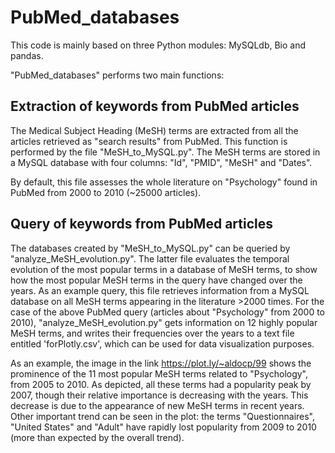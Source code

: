 # PubMed_databases

This code is mainly based on three Python modules: MySQLdb, Bio and pandas. 

"PubMed_databases" performs two main functions: 


## Extraction of keywords from PubMed articles 

The Medical Subject Heading (MeSH) terms are extracted from all the articles retrieved as "search results" from PubMed. 
This function is performed by the file "MeSH_to_MySQL.py". 
The MeSH terms are stored in a MySQL database with four columns: "Id", "PMID", "MeSH" and "Dates". 

By default, this file assesses the whole literature on "Psychology" found in PubMed from 2000 to 2010 (~25000 articles). 

## Query of keywords from PubMed articles 

The databases created by "MeSH_to_MySQL.py" can be queried by "analyze_MeSH_evolution.py". 
The latter file evaluates the temporal evolution of the most popular terms in a database of MeSH terms, to show how the most popular MeSH terms in the query have changed over the years. 
As an example query, this file retrieves information from a MySQL database on all MeSH terms appearing in the literature >2000 times. 
For the case of the above PubMed query (articles about "Psychology" from 2000 to 2010), "analyze_MeSH_evolution.py" gets information on 12 highly popular MeSH terms, and writes their frequencies over the years to a text file entitled 'forPlotly.csv', which can be used for data visualization purposes. 

As an example, the image in the link https://plot.ly/~aldocp/99 shows the prominence of the 11 most popular MeSH terms related to "Psychology", from 2005 to 2010. 
As depicted, all these terms had a popularity peak by 2007, though their relative importance is decreasing with the years. This decrease is due to the appearance of new MeSH terms in recent years. Other important trend can be seen in the plot: the terms "Questionnaires", "United States" and "Adult" have rapidly lost popularity from 2009 to 2010 (more than expected by the overall trend). 
